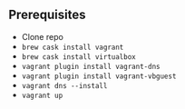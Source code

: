 

## Prerequisites

* Clone repo
* `brew cask install vagrant`
* `brew cask install virtualbox`
* `vagrant plugin install vagrant-dns`
* `vagrant plugin install vagrant-vbguest`
* `vagrant dns --install`
* `vagrant up`


